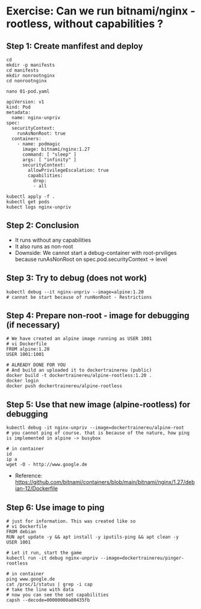 # Exercise: Can we run bitnami/nginx - rootless, without capabilities ? 

## Step 1: Create manfifest and deploy 

```
cd
mkdir -p manifests
cd manifests
mkdir nonrootnginx
cd nonrootnginx
```

```
nano 01-pod.yaml
```

```
apiVersion: v1
kind: Pod
metadata:
  name: nginx-unpriv
spec:
  securityContext:
    runAsNonRoot: true 
  containers:
    - name: podmagic
      image: bitnami/nginx:1.27
      command: [ "sleep" ]
      args: [ "infinity" ]
      securityContext:
        allowPrivilegeEscalation: true 
        capabilities:
          drop:
          - all
```

```
kubectl apply -f .
kubectl get pods
kubect logs nginx-unpriv 
```

## Step 2: Conclusion 

  * It runs without any capabilities
  * It also runs as non-root
  * Downside: We cannot start a debug-container with root-prviliges because runAsNonRoot on spec.pod.securityContext  -> level 


## Step 3: Try to debug (does not work)

```
kubectl debug --it nginx-unpriv --image=alpine:1.20 
# cannot be start because of runNonRoot - Restrictions 
```

## Step 4: Prepare non-root - image for debugging (if necessary) 

```
# We have created an alpine image running as USER 1001
# vi Dockerfile
FROM alpine:1.20
USER 1001:1001
```

```
# ALREADY DONE FOR YOU
# And build an uploaded it to dockertrainereu (public)
docker build -t dockertrainereu/alpine-rootless:1.20 .
docker login
docker push dockertrainereu/alpine-rootless 
```


## Step 5: Use that new image (alpine-rootless) for debugging

```
kubectl debug -it nginx-unpriv --image=dockertrainereu/alpine-root
# you cannot ping of course. that is because of the nature, how ping is implemented in alpine -> busybox
```

```
# in container
id
ip a
wget -O - http://www.google.de 
```


* Reference: https://github.com/bitnami/containers/blob/main/bitnami/nginx/1.27/debian-12/Dockerfile


## Step 6: Use image to ping 

```
# just for information. This was created like so
# vi Dockerfile
FROM debian
RUN apt update -y && apt install -y iputils-ping && apt clean -y
USER 1001
```

```
# Let it run, start the game 
kubectl run -it debug nginx-unpriv --image=dockertrainereu/pinger-rootless
```


```
# in container
ping www.google.de
cat /proc/1/status | grep -i cap
# take the line with data
# now you can see the set capabilities 
capsh --decode=00000000a80435fb
```
